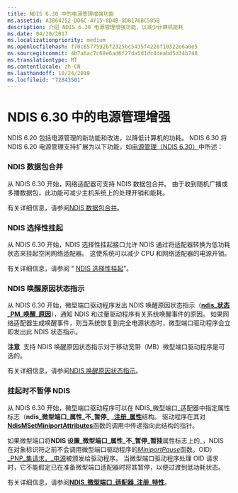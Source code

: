 ```yaml
---
title: NDIS 6.30 中的电源管理增强功能
ms.assetid: A3B64252-DD6C-4715-8D4B-8D8176BC585B
description: 介绍 NDIS 6.30 电源管理增强功能，以减少计算机能耗
ms.date: 04/20/2017
ms.localizationpriority: medium
ms.openlocfilehash: f70c6577592bf2325bc5435f4226f10322e6a0e5
ms.sourcegitcommit: 4b7a6ac7c68e6ad6f27da5d1dc4deabd5d34b748
ms.translationtype: MT
ms.contentlocale: zh-CN
ms.lasthandoff: 10/24/2019
ms.locfileid: "72843501"
---
```

# <a name="power-management-enhancements-in-ndis-630"></a>NDIS 6.30 中的电源管理增强


NDIS 6.20 包括电源管理的新功能和改进，以降低计算机的功耗。 NDIS 6.30 将 NDIS 6.20 电源管理支持扩展为以下功能，如[电源管理（NDIS 6.30）](power-management--ndis-6-30-.md)中所述：

### <a name="ndis-packet-coalescing"></a>NDIS 数据包合并

从 NDIS 6.30 开始，网络适配器可支持 NDIS 数据包合并。 由于收到随机广播或多播数据包，此功能可减少主机系统上的处理开销和能耗。

有关详细信息，请参阅[NDIS 数据包合并](ndis-packet-coalescing.md)。

### <a name="ndis-selective-suspend"></a>NDIS 选择性挂起

从 NDIS 6.30 开始，NDIS 选择性挂起接口允许 NDIS 通过将适配器转换为低功耗状态来挂起空闲网络适配器。 这使系统可以减少 CPU 和网络适配器的电源开销。

有关详细信息，请参阅 " [NDIS 选择性挂起](ndis-selective-suspend.md)"。

### <a name="ndis-wake-reason-status-indications"></a>NDIS 唤醒原因状态指示

从 NDIS 6.30 开始，微型端口驱动程序发出 NDIS 唤醒原因状态指示（[**ndis\_状态\_PM\_唤醒\_原因**](https://docs.microsoft.com/windows-hardware/drivers/network/ndis-status-pm-wake-reason)），通知 NDIS 和过量驱动程序有关系统唤醒事件的原因。 如果网络适配器生成唤醒事件，则当系统恢复到完全电源状态时，微型端口驱动程序会立即发出此 NDIS 状态指示。

**注意**  支持 NDIS 唤醒原因状态指示对于移动宽带（MB）微型端口驱动程序是可选的。

 

有关详细信息，请参阅[NDIS 唤醒原因状态指示](ndis-wake-reason-status-indications.md)。

### <a name="ndis-no-pause-on-suspend"></a>挂起时不暂停 NDIS

从 NDIS 6.30 开始，微型端口驱动程序可以在 NDIS\_微型端口\_适配器中指定属性标志（**ndis\_微型端口\_属性\_不\_暂停\_** \_[**注册\_属性**](https://docs.microsoft.com/windows-hardware/drivers/ddi/ndis/ns-ndis-_ndis_miniport_adapter_registration_attributes)结构。 驱动程序在其对[**NdisMSetMiniportAttributes**](https://docs.microsoft.com/windows-hardware/drivers/ddi/ndis/nf-ndis-ndismsetminiportattributes)函数的调用中传递指向此结构的指针。

如果微型端口将**NDIS 设置\_微型端口\_属性\_不\_暂停\_暂挂**属性标志上的\_，NDIS 在对象标识符之前不会调用微型端口驱动程序的[*MiniportPause*](https://docs.microsoft.com/windows-hardware/drivers/ddi/ndis/nc-ndis-miniport_pause)函数。OID） [\_PNP\_集请求，\_电源](https://docs.microsoft.com/windows-hardware/drivers/network/oid-pnp-set-power)被颁发给驱动程序。 当微型端口驱动程序处理 OID 请求时，它不能假定已在准备微型端口适配器时将其暂停，以便过渡到低功耗状态。

有关详细信息，请参阅[**NDIS\_微型端口\_适配器\_注册\_特性**](https://docs.microsoft.com/windows-hardware/drivers/ddi/ndis/ns-ndis-_ndis_miniport_adapter_registration_attributes)。

 

 





